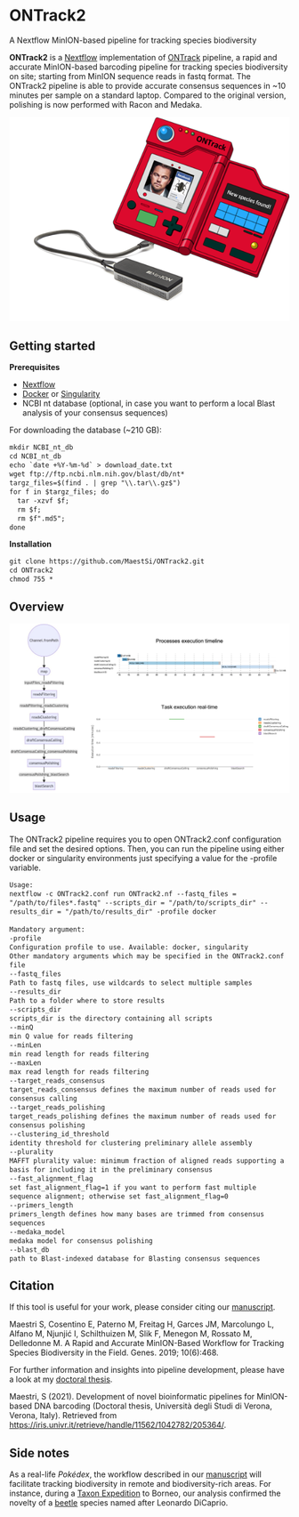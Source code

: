 # ONTrack2
A Nextflow MinION-based pipeline for tracking species biodiversity

**ONTrack2** is a [Nextflow](https://www.nextflow.io) implementation of [ONTrack](https://github.com/MaestSi/ONTrack) pipeline, a rapid and accurate MinION-based barcoding pipeline for tracking species biodiversity on site; starting from MinION sequence reads in fastq format. The ONTrack2 pipeline is able to provide accurate consensus sequences in ~10 minutes per sample on a standard laptop. Compared to the original version, polishing is now performed with Racon and Medaka.

<p align="center">
  <img src="Figures/ONTrack_logo.png" alt="drawing" width="550" title="ONTrack_logo">
</p>

## Getting started

**Prerequisites**

* [Nextflow](https://nf-co.re/usage/installation)
* [Docker](https://docs.docker.com/engine/install/) or [Singularity](https://sylabs.io/guides/3.0/user-guide/installation.html)
* NCBI nt database (optional, in case you want to perform a local Blast analysis of your consensus sequences)

For downloading the database (~210 GB):

```
mkdir NCBI_nt_db
cd NCBI_nt_db
echo `date +%Y-%m-%d` > download_date.txt
wget ftp://ftp.ncbi.nlm.nih.gov/blast/db/nt*
targz_files=$(find . | grep "\\.tar\\.gz$")
for f in $targz_files; do
  tar -xzvf $f;
  rm $f;
  rm $f".md5";
done
```
                                                                                   
**Installation**

```
git clone https://github.com/MaestSi/ONTrack2.git
cd ONTrack2
chmod 755 *
```

## Overview

<p align="center">
  <img src="Figures/ONTrack2_pipeline_flowchart.png" alt="drawing" width="900" title="ONTrack2_pipeline_flowchart">
</p>

## Usage

The ONTrack2 pipeline requires you to open ONTrack2.conf configuration file and set the desired options. Then, you can run the pipeline using either docker or singularity environments just specifying a value for the -profile variable.

```
Usage:
nextflow -c ONTrack2.conf run ONTrack2.nf --fastq_files = "/path/to/files*.fastq" --scripts_dir = "/path/to/scripts_dir" --results_dir = "/path/to/results_dir" -profile docker

Mandatory argument:
-profile                                                              Configuration profile to use. Available: docker, singularity
Other mandatory arguments which may be specified in the ONTrack2.conf file
--fastq_files                                                         Path to fastq files, use wildcards to select multiple samples
--results_dir                                                         Path to a folder where to store results
--scripts_dir                                                         scripts_dir is the directory containing all scripts
--minQ                                                                min Q value for reads filtering
--minLen                                                              min read length for reads filtering
--maxLen                                                              max read length for reads filtering
--target_reads_consensus                                              target_reads_consensus defines the maximum number of reads used for consensus calling
--target_reads_polishing                                              target_reads_polishing defines the maximum number of reads used for consensus polishing
--clustering_id_threshold                                             identity threshold for clustering preliminary allele assembly
--plurality                                                           MAFFT plurality value: minimum fraction of aligned reads supporting a basis for including it in the preliminary consensus
--fast_alignment_flag                                                 set fast_alignment_flag=1 if you want to perform fast multiple sequence alignment; otherwise set fast_alignment_flag=0
--primers_length                                                      primers_length defines how many bases are trimmed from consensus sequences
--medaka_model                                                        medaka model for consensus polishing
--blast_db                                                            path to Blast-indexed database for Blasting consensus sequences
```

## Citation

If this tool is useful for your work, please consider citing our [manuscript](https://www.mdpi.com/2073-4425/10/6/468).

Maestri S, Cosentino E, Paterno M, Freitag H, Garces JM, Marcolungo L, Alfano M, Njunjić I, Schilthuizen M, Slik F, Menegon M, Rossato M, Delledonne M. A Rapid and Accurate MinION-Based Workflow for Tracking Species Biodiversity in the Field. Genes. 2019; 10(6):468.

For further information and insights into pipeline development, please have a look at my [doctoral thesis](https://iris.univr.it/retrieve/handle/11562/1042782/205364/PhD_thesis_Simone_Maestri.pdf).

Maestri, S (2021). Development of novel bioinformatic pipelines for MinION-based DNA barcoding (Doctoral thesis, Università degli Studi di Verona, Verona, Italy). Retrieved from https://iris.univr.it/retrieve/handle/11562/1042782/205364/.

## Side notes

As a real-life _Pokédex_, the workflow described in our [manuscript](https://www.mdpi.com/2073-4425/10/6/468) will facilitate tracking biodiversity in remote and biodiversity-rich areas. For instance, during a [Taxon Expedition](https://taxonexpeditions.com/) to Borneo, our analysis confirmed the novelty of a [beetle](https://www.theguardian.com/science/2018/apr/30/new-beetle-species-named-after-leonardo-dicaprio) species named after Leonardo DiCaprio.
